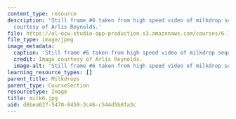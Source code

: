 ```yaml
---
content_type: resource
description: 'Still frame #6 taken from high speed video of milkdrop sequence. Image
  courtesy of Arlis Reynolds.'
file: https://ol-ocw-studio-app-production.s3.amazonaws.com/courses/6-163-strobe-project-laboratory-fall-2005/d6bea627547084593c46c544d5b8fa3c_milk6.jpg
file_type: image/jpeg
image_metadata:
  caption: 'Still frame #6 taken from high speed video of milkdrop sequence.'
  credit: Image courtesy of Arlis Reynolds.
  image-alt: 'Still frame #6 taken from high speed video of milkdrop sequence.'
learning_resource_types: []
parent_title: Milkdrops
parent_type: CourseSection
resourcetype: Image
title: milk6.jpg
uid: d6bea627-5470-8459-3c46-c544d5b8fa3c
---
```

